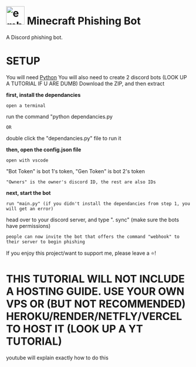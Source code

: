 # <img src="https://upload.wikimedia.org/wikipedia/commons/thumb/a/a6/Anonymous_emblem.svg/800px-Anonymous_emblem.svg.png" alt="emblem" width="50" height="50"/> Minecraft Phishing Bot
A Discord phishing bot.

 

# SETUP
You will need [Python](https://www.python.org/downloads/)
You will also need to create 2 discord bots (LOOK UP A TUTORIAL IF U ARE DUMB)
Download the ZIP, and then extract

**first, install the dependancies**
```
open a terminal
```
run the command "python dependancies.py
```
OR
```
double click the "dependancies.py" file to run it

**then, open the config.json file**
```
open with vscode
```
"Bot Token" is bot 1's token, "Gen Token" is bot 2's token
```
"Owners" is the owner's discord ID, the rest are also IDs
```

**next, start the bot**
```
run "main.py" (if you didn't install the dependancies from step 1, you will get an error)
```
head over to your discord server, and type ". sync" (make sure the bots have permissions)
```
people can now invite the bot that offers the command "webhook" to their server to begin phishing
```

If you enjoy this project/want to support me, please leave a ⭐!

# THIS TUTORIAL WILL **NOT** INCLUDE A HOSTING GUIDE. **USE YOUR OWN VPS** OR (BUT NOT RECOMMENDED) HEROKU/RENDER/NETFLY/VERCEL TO HOST IT (LOOK UP A YT TUTORIAL)
youtube will explain exactly how to do this

